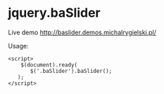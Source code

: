 # jquery.baSlider

Live demo http://baslider.demos.michalrygielski.pl/

Usage:
```
<script>
    $(document).ready(
       $('.baSlider').baSlider();
   );
</script>
```
